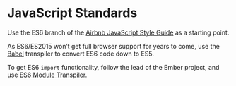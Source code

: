 # JavaScript Standards

Use the ES6 branch of the
[Airbnb JavaScript Style Guide](https://github.com/airbnb/javascript/tree/es6)
as a starting point.

As ES6/ES2015 won’t get full browser support
for years to come,
use the [Babel](https://babeljs.io/) transpiler
to convert ES6 code down to ES5.

To get ES6 `import` functionality,
follow the lead of the Ember project,
and use [ES6 Module Transpiler](https://github.com/esnext/es6-module-transpiler).
